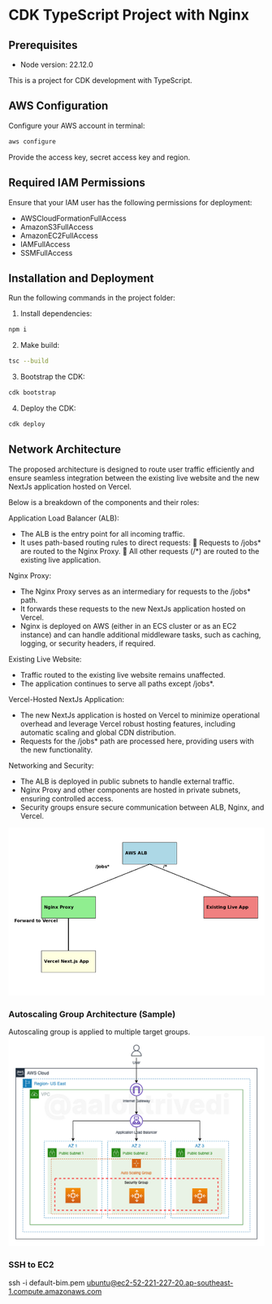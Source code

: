 # CDK TypeScript Project with Nginx

## Prerequisites

- Node version: 22.12.0

This is a project for CDK development with TypeScript.

## AWS Configuration

Configure your AWS account in terminal:

```bash
aws configure
```

Provide the access key, secret access key and region.

## Required IAM Permissions

Ensure that your IAM user has the following permissions for deployment:

- AWSCloudFormationFullAccess
- AmazonS3FullAccess
- AmazonEC2FullAccess
- IAMFullAccess
- SSMFullAccess

## Installation and Deployment

Run the following commands in the project folder:

1. Install dependencies:

```bash
npm i
```

2. Make build:

```bash
tsc --build
```

3. Bootstrap the CDK:

```bash
cdk bootstrap
```

4. Deploy the CDK:

```bash
cdk deploy
```

## Network Architecture

The proposed architecture is designed to route user traffic efficiently and
ensure seamless integration between the existing live website and the new NextJs
application hosted on Vercel.

Below is a breakdown of the components and their roles:

Application Load Balancer (ALB):

- The ALB is the entry point for all incoming traffic.
- It uses path-based routing rules to direct requests: 🔹 Requests to /jobs* are
  routed to the Nginx Proxy. 🔹 All other requests (/*) are routed to the
  existing live application.

Nginx Proxy:

- The Nginx Proxy serves as an intermediary for requests to the /jobs\* path.
- It forwards these requests to the new NextJs application hosted on Vercel.
- Nginx is deployed on AWS (either in an ECS cluster or as an EC2 instance) and
  can handle additional middleware tasks, such as caching, logging, or security
  headers, if required.

Existing Live Website:

- Traffic routed to the existing live website remains unaffected.
- The application continues to serve all paths except /jobs\*.

Vercel-Hosted NextJs Application:

- The new NextJs application is hosted on Vercel to minimize operational
  overhead and leverage Vercel robust hosting features, including automatic
  scaling and global CDN distribution.
- Requests for the /jobs\* path are processed here, providing users with the new
  functionality.

Networking and Security:

- The ALB is deployed in public subnets to handle external traffic.
- Nginx Proxy and other components are hosted in private subnets, ensuring
  controlled access.
- Security groups ensure secure communication between ALB, Nginx, and Vercel.

![alt text](image-1.png)

### Autoscaling Group Architecture (Sample)

Autoscaling group is applied to multiple target groups. ![alt text](image-2.png)

### SSH to EC2

ssh -i default-bim.pem
ubuntu@ec2-52-221-227-20.ap-southeast-1.compute.amazonaws.com
